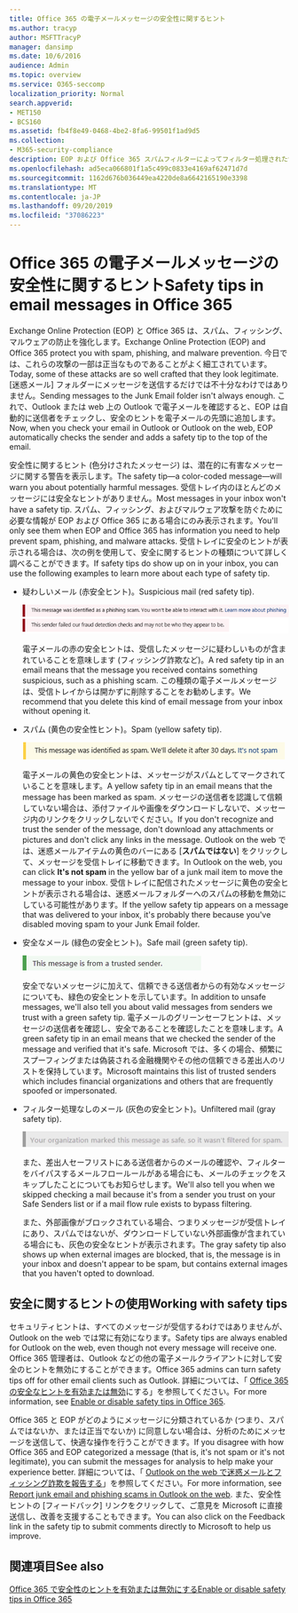 ```yaml
---
title: Office 365 の電子メールメッセージの安全性に関するヒント
ms.author: tracyp
author: MSFTTracyP
manager: dansimp
ms.date: 10/6/2016
audience: Admin
ms.topic: overview
ms.service: O365-seccomp
localization_priority: Normal
search.appverid:
- MET150
- BCS160
ms.assetid: fb4f8e49-0468-4be2-8fa6-99501f1ad9d5
ms.collection:
- M365-security-compliance
description: EOP および Office 365 スパムフィルターによってフィルター処理された電子メールメッセージの安全のヒントを紹介します。
ms.openlocfilehash: ad5eca066801f1a5c499c0833e4169af62471d7d
ms.sourcegitcommit: 1162d676b036449ea4220de8a6642165190e3398
ms.translationtype: MT
ms.contentlocale: ja-JP
ms.lasthandoff: 09/20/2019
ms.locfileid: "37086223"
---
```

# <a name="safety-tips-in-email-messages-in-office-365"></a><span data-ttu-id="5f738-103">Office 365 の電子メールメッセージの安全性に関するヒント</span><span class="sxs-lookup"><span data-stu-id="5f738-103">Safety tips in email messages in Office 365</span></span>

<span data-ttu-id="5f738-104">Exchange Online Protection (EOP) と Office 365 は、スパム、フィッシング、マルウェアの防止を強化します。</span><span class="sxs-lookup"><span data-stu-id="5f738-104">Exchange Online Protection (EOP) and Office 365 protect you with spam, phishing, and malware prevention.</span></span> <span data-ttu-id="5f738-105">今日では、これらの攻撃の一部は正当なものであることがよく細工されています。</span><span class="sxs-lookup"><span data-stu-id="5f738-105">Today, some of these attacks are so well crafted that they look legitimate.</span></span> <span data-ttu-id="5f738-106">[迷惑メール] フォルダーにメッセージを送信するだけでは不十分なわけではありません。</span><span class="sxs-lookup"><span data-stu-id="5f738-106">Sending messages to the Junk Email folder isn't always enough.</span></span> <span data-ttu-id="5f738-107">これで、Outlook または web 上の Outlook で電子メールを確認すると、EOP は自動的に送信者をチェックし、安全のヒントを電子メールの先頭に追加します。</span><span class="sxs-lookup"><span data-stu-id="5f738-107">Now, when you check your email in Outlook or Outlook on the web, EOP automatically checks the sender and adds a safety tip to the top of the email.</span></span> 
  
<span data-ttu-id="5f738-108">安全性に関するヒント (色分けされたメッセージ) は、潜在的に有害なメッセージに関する警告を表示します。</span><span class="sxs-lookup"><span data-stu-id="5f738-108">The safety tip—a color-coded message—will warn you about potentially harmful messages.</span></span> <span data-ttu-id="5f738-109">受信トレイ内のほとんどのメッセージには安全なヒントがありません。</span><span class="sxs-lookup"><span data-stu-id="5f738-109">Most messages in your inbox won't have a safety tip.</span></span> <span data-ttu-id="5f738-110">スパム、フィッシング、およびマルウェア攻撃を防ぐために必要な情報が EOP および Office 365 にある場合にのみ表示されます。</span><span class="sxs-lookup"><span data-stu-id="5f738-110">You'll only see them when EOP and Office 365 has information you need to help prevent spam, phishing, and malware attacks.</span></span> <span data-ttu-id="5f738-111">受信トレイに安全のヒントが表示される場合は、次の例を使用して、安全に関するヒントの種類について詳しく調べることができます。</span><span class="sxs-lookup"><span data-stu-id="5f738-111">If safety tips do show up on in your inbox, you can use the following examples to learn more about each type of safety tip.</span></span>
  
- <span data-ttu-id="5f738-112">疑わしいメール (赤安全ヒント)。</span><span class="sxs-lookup"><span data-stu-id="5f738-112">Suspicious mail (red safety tip).</span></span>
    
    ![赤の安全ヒントを示すスクリーンショット。](../media/5078a0be-e556-44a1-b169-09d780d26898.png)
  
    <span data-ttu-id="5f738-114">電子メールの赤の安全ヒントは、受信したメッセージに疑わしいものが含まれていることを意味します (フィッシング詐欺など)。</span><span class="sxs-lookup"><span data-stu-id="5f738-114">A red safety tip in an email means that the message you received contains something suspicious, such as a phishing scam.</span></span> <span data-ttu-id="5f738-115">この種類の電子メールメッセージは、受信トレイからは開かずに削除することをお勧めします。</span><span class="sxs-lookup"><span data-stu-id="5f738-115">We recommend that you delete this kind of email message from your inbox without opening it.</span></span>
    
- <span data-ttu-id="5f738-116">スパム (黄色の安全性ヒント)。</span><span class="sxs-lookup"><span data-stu-id="5f738-116">Spam (yellow safety tip).</span></span>
    
    ![黄色の安全性ヒントを示すスクリーンショット。](../media/793c9265-ea44-48fd-a98f-804fadd4163b.png)
  
    <span data-ttu-id="5f738-118">電子メールの黄色の安全ヒントは、メッセージがスパムとしてマークされていることを意味します。</span><span class="sxs-lookup"><span data-stu-id="5f738-118">A yellow safety tip in an email means that the message has been marked as spam.</span></span> <span data-ttu-id="5f738-119">メッセージの送信者を認識して信頼していない場合は、添付ファイルや画像をダウンロードしないで、メッセージ内のリンクをクリックしないでください。</span><span class="sxs-lookup"><span data-stu-id="5f738-119">If you don't recognize and trust the sender of the message, don't download any attachments or pictures and don't click any links in the message.</span></span> <span data-ttu-id="5f738-120">Outlook on the web では、迷惑メールアイテムの黄色のバーにある [**スパムではない**] をクリックして、メッセージを受信トレイに移動できます。</span><span class="sxs-lookup"><span data-stu-id="5f738-120">In Outlook on the web, you can click **It's not spam** in the yellow bar of a junk mail item to move the message to your inbox.</span></span> <span data-ttu-id="5f738-121">受信トレイに配信されたメッセージに黄色の安全ヒントが表示される場合は、迷惑メールフォルダーへのスパムの移動を無効にしている可能性があります。</span><span class="sxs-lookup"><span data-stu-id="5f738-121">If the yellow safety tip appears on a message that was delivered to your inbox, it's probably there because you've disabled moving spam to your Junk Email folder.</span></span> 
    
- <span data-ttu-id="5f738-122">安全なメール (緑色の安全ヒント)。</span><span class="sxs-lookup"><span data-stu-id="5f738-122">Safe mail (green safety tip).</span></span>
    
    ![緑の安全ヒントを示すスクリーンショット。](../media/acbc11d0-f626-4848-9fbf-66eeeda3f803.png)
  
    <span data-ttu-id="5f738-124">安全でないメッセージに加えて、信頼できる送信者からの有効なメッセージについても、緑色の安全ヒントを示しています。</span><span class="sxs-lookup"><span data-stu-id="5f738-124">In addition to unsafe messages, we'll also tell you about valid messages from senders we trust with a green safety tip.</span></span> <span data-ttu-id="5f738-125">電子メールのグリーンセーフヒントは、メッセージの送信者を確認し、安全であることを確認したことを意味します。</span><span class="sxs-lookup"><span data-stu-id="5f738-125">A green safety tip in an email means that we checked the sender of the message and verified that it's safe.</span></span> <span data-ttu-id="5f738-126">Microsoft では、多くの場合、頻繁にスプーフィングまたは偽装される金融機関やその他の信頼できる差出人のリストを保持しています。</span><span class="sxs-lookup"><span data-stu-id="5f738-126">Microsoft maintains this list of trusted senders which includes financial organizations and others that are frequently spoofed or impersonated.</span></span>
    
- <span data-ttu-id="5f738-127">フィルター処理なしのメール (灰色の安全ヒント)。</span><span class="sxs-lookup"><span data-stu-id="5f738-127">Unfiltered mail (gray safety tip).</span></span>
    
    ![灰色の安全なヒントを示すスクリーンショット。](../media/c4d0cf8f-08e9-4c84-beee-1d9e0b022e0a.png)
  
    <span data-ttu-id="5f738-129">また、差出人セーフリストにある送信者からのメールの確認や、フィルターをバイパスするメールフロールールがある場合にも、メールのチェックをスキップしたことについてもお知らせします。</span><span class="sxs-lookup"><span data-stu-id="5f738-129">We'll also tell you when we skipped checking a mail because it's from a sender you trust on your Safe Senders list or if a mail flow rule exists to bypass filtering.</span></span> 
    
    <span data-ttu-id="5f738-130">また、外部画像がブロックされている場合、つまりメッセージが受信トレイにあり、スパムではないが、ダウンロードしていない外部画像が含まれている場合にも、灰色の安全なヒントが表示されます。</span><span class="sxs-lookup"><span data-stu-id="5f738-130">The gray safety tip also shows up when external images are blocked, that is, the message is in your inbox and doesn't appear to be spam, but contains external images that you haven't opted to download.</span></span>
    
## <a name="working-with-safety-tips"></a><span data-ttu-id="5f738-131">安全に関するヒントの使用</span><span class="sxs-lookup"><span data-stu-id="5f738-131">Working with safety tips</span></span>

<span data-ttu-id="5f738-132">セキュリティヒントは、すべてのメッセージが受信するわけではありませんが、Outlook on the web では常に有効になります。</span><span class="sxs-lookup"><span data-stu-id="5f738-132">Safety tips are always enabled for Outlook on the web, even though not every message will receive one.</span></span> <span data-ttu-id="5f738-133">Office 365 管理者は、Outlook などの他の電子メールクライアントに対して安全のヒントを無効にすることができます。</span><span class="sxs-lookup"><span data-stu-id="5f738-133">Office 365 admins can turn safety tips off for other email clients such as Outlook.</span></span> <span data-ttu-id="5f738-134">詳細については、「 [Office 365 の安全なヒントを有効または無効](enable-or-disable-safety-tips.md)にする」を参照してください。</span><span class="sxs-lookup"><span data-stu-id="5f738-134">For more information, see [Enable or disable safety tips in Office 365](enable-or-disable-safety-tips.md).</span></span>
  
<span data-ttu-id="5f738-135">Office 365 と EOP がどのようにメッセージに分類されているか (つまり、スパムではないか、または正当でないか) に同意しない場合は、分析のためにメッセージを送信して、快適な操作を行うことができます。</span><span class="sxs-lookup"><span data-stu-id="5f738-135">If you disagree with how Office 365 and EOP categorized a message (that is, it's not spam or it's not legitimate), you can submit the messages for analysis to help make your experience better.</span></span> <span data-ttu-id="5f738-136">詳細については、「 [Outlook on the web で迷惑メールとフィッシング詐欺を報告する](https://technet.microsoft.com/library/dn594557.aspx)」を参照してください。</span><span class="sxs-lookup"><span data-stu-id="5f738-136">For more information, see [Report junk email and phishing scams in Outlook on the web](https://technet.microsoft.com/library/dn594557.aspx).</span></span> <span data-ttu-id="5f738-137">また、安全性ヒントの [フィードバック] リンクをクリックして、ご意見を Microsoft に直接送信し、改善を支援することもできます。</span><span class="sxs-lookup"><span data-stu-id="5f738-137">You can also click on the Feedback link in the safety tip to submit comments directly to Microsoft to help us improve.</span></span>
  
## <a name="see-also"></a><span data-ttu-id="5f738-138">関連項目</span><span class="sxs-lookup"><span data-stu-id="5f738-138">See also</span></span>

[<span data-ttu-id="5f738-139">Office 365 で安全性のヒントを有効または無効にする</span><span class="sxs-lookup"><span data-stu-id="5f738-139">Enable or disable safety tips in Office 365</span></span>](enable-or-disable-safety-tips.md)

